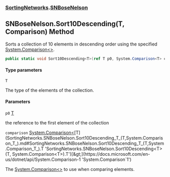 ### [SortingNetworks](SortingNetworks.md 'SortingNetworks').[SNBoseNelson](SortingNetworks.SNBoseNelson.md 'SortingNetworks.SNBoseNelson')

## SNBoseNelson.Sort10Descending<T>(T, Comparison<T>) Method

Sorts a collection of 10 elements in descending order using the specified [System.Comparison&lt;&gt;](https://docs.microsoft.com/en-us/dotnet/api/System.Comparison-1 'System.Comparison`1').

```csharp
public static void Sort10Descending<T>(ref T p0, System.Comparison<T> comparison);
```
#### Type parameters

<a name='SortingNetworks.SNBoseNelson.Sort10Descending_T_(T,System.Comparison_T_).T'></a>

`T`

The type of the elements of the collection.
#### Parameters

<a name='SortingNetworks.SNBoseNelson.Sort10Descending_T_(T,System.Comparison_T_).p0'></a>

`p0` [T](SortingNetworks.SNBoseNelson.Sort10Descending_T_(T,System.Comparison_T_).md#SortingNetworks.SNBoseNelson.Sort10Descending_T_(T,System.Comparison_T_).T 'SortingNetworks.SNBoseNelson.Sort10Descending<T>(T, System.Comparison<T>).T')

the reference to the first element of the collection

<a name='SortingNetworks.SNBoseNelson.Sort10Descending_T_(T,System.Comparison_T_).comparison'></a>

`comparison` [System.Comparison&lt;](https://docs.microsoft.com/en-us/dotnet/api/System.Comparison-1 'System.Comparison`1')[T](SortingNetworks.SNBoseNelson.Sort10Descending_T_(T,System.Comparison_T_).md#SortingNetworks.SNBoseNelson.Sort10Descending_T_(T,System.Comparison_T_).T 'SortingNetworks.SNBoseNelson.Sort10Descending<T>(T, System.Comparison<T>).T')[&gt;](https://docs.microsoft.com/en-us/dotnet/api/System.Comparison-1 'System.Comparison`1')

The [System.Comparison&lt;&gt;](https://docs.microsoft.com/en-us/dotnet/api/System.Comparison-1 'System.Comparison`1') to use when comparing elements.